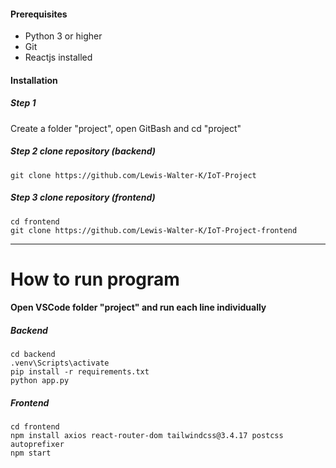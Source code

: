 #### **Prerequisites**
- Python 3 or higher
- Git 
- Reactjs installed

#### Installation
##### Step 1
Create a folder "project", open GitBash and cd "project"

##### Step 2  clone repository (backend)
    git clone https://github.com/Lewis-Walter-K/IoT-Project
    

##### Step 3 clone repository (frontend)
	cd frontend
    git clone https://github.com/Lewis-Walter-K/IoT-Project-frontend
	

------------
# How to run program
#### Open VSCode folder "project" and run each line individually
##### Backend
    cd backend
    .venv\Scripts\activate
    pip install -r requirements.txt
	python app.py

##### Frontend
    cd frontend
    npm install axios react-router-dom tailwindcss@3.4.17 postcss autoprefixer
	npm start
